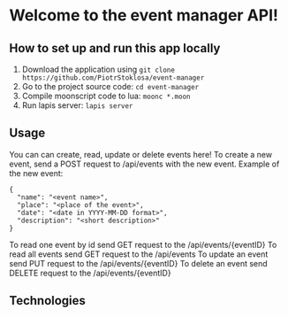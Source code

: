 # Welcome to the event manager API! 

## How to set up and run this app locally

1. Download the application using ```git clone https://github.com/PiotrStoklosa/event-manager```
2. Go to the project source code: ```cd event-manager```
3. Compile moonscript code to lua: ```moonc *.moon```
4. Run lapis server: ```lapis server```

## Usage

You can can create, read, update or delete events here!
To create a new event, send a POST request to /api/events with the new event. Example of the new event:
```json=
{
  "name": "<event name>",
  "place": "<place of the event>",
  "date": "<date in YYYY-MM-DD format>",
  "description": "<short description>"
}
```
To read one event by id send GET request to the /api/events/{eventID}
To read all events send GET request to the /api/events
To update an event send PUT request to the /api/events/{eventID}
To delete an event send DELETE request to the /api/events/{eventID}

## Technologies
